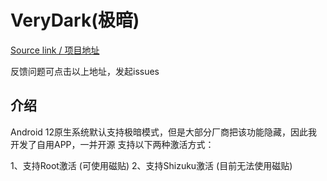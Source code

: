 # VeryDark(极暗)

[Source link / 项目地址](https://github.com/wkbin/VerfDark)

反馈问题可点击以上地址，发起issues

## 介绍
Android 12原生系统默认支持极暗模式，但是大部分厂商把该功能隐藏，因此我开发了自用APP，一并开源
支持以下两种激活方式：

1、支持Root激活 (可使用磁贴)
2、支持Shizuku激活 (目前无法使用磁贴)
